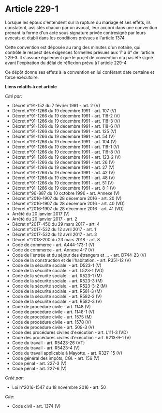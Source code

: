 # Article 229-1

Lorsque les époux s'entendent sur la rupture du mariage et ses effets, ils constatent, assistés chacun par un avocat, leur
accord dans une convention prenant la forme d'un acte sous signature privée contresigné par leurs avocats et établi dans les
conditions prévues à l'article 1374. 

Cette convention est déposée au rang des minutes d'un notaire, qui contrôle le respect des exigences formelles prévues aux 1°
à 6° de l'article 229-3. Il s'assure également que le projet de convention n'a pas été signé avant l'expiration du délai de
réflexion prévu à l'article 229-4. 

Ce dépôt donne ses effets à la convention en lui conférant date certaine et force exécutoire.

**Liens relatifs à cet article**

_Cité par_:

  - Décret n°91-152 du 7 février 1991 - art. 2 (V)
  - Décret n°91-1266 du 19 décembre 1991 - art. 107 (V)
  - Décret n°91-1266 du 19 décembre 1991 - art. 118-2 (V)
  - Décret n°91-1266 du 19 décembre 1991 - art. 118-3 (V)
  - Décret n°91-1266 du 19 décembre 1991 - art. 118-6 (V)
  - Décret n°91-1266 du 19 décembre 1991 - art. 125 (V)
  - Décret n°91-1266 du 19 décembre 1991 - art. 54 (V)
  - Décret n°91-1266 du 19 décembre 1991 - art. 104 (V)
  - Décret n°91-1266 du 19 décembre 1991 - art. 118-1 (V)
  - Décret n°91-1266 du 19 décembre 1991 - art. 118-8 (V)
  - Décret n°91-1266 du 19 décembre 1991 - art. 123-2 (V)
  - Décret n°91-1266 du 19 décembre 1991 - art. 26 (V)
  - Décret n°91-1266 du 19 décembre 1991 - art. 27 (V)
  - Décret n°91-1266 du 19 décembre 1991 - art. 42 (V)
  - Décret n°91-1266 du 19 décembre 1991 - art. 48 (V)
  - Décret n°91-1266 du 19 décembre 1991 - art. 51 (V)
  - Décret n°91-1266 du 19 décembre 1991 - art. 8-1 (V)
  - Décret n°96-887 du 10 octobre 1996 - art. Annexe (V)
  - Décret n°2016-1907 du 28 décembre 2016 - art. 20 (V)
  - Décret n°2016-1907 du 28 décembre 2016 - art. 40 (VD)
  - Décret n°2016-1907 du 28 décembre 2016 - art. 41 (VD)
  - Arrêté du 20 janvier 2017 (V)
  - Arrêté du 20 janvier 2017 - art. 2
  - Décret n°2017-450 du 29 mars 2017 - art. 4
  - Décret n°2017-532 du 12 avril 2017 - art. 1
  - Décret n°2017-532 du 12 avril 2017 - art. 3
  - Décret n°2018-200 du 23 mars 2018 - art. 8
  - Code de commerce - art. A444-173-1 (V)
  - Code de commerce - art. Annexe 4-7 (V)
  - Code de l'entrée et du séjour des étrangers et ... - art. D744-23 (V)
  - Code de la construction et de l'habitation. - art. R351-12 (V)
  - Code de la sécurité sociale. - art. D523-1 (V)
  - Code de la sécurité sociale. - art. L523-1 (VD)
  - Code de la sécurité sociale. - art. R523-1 (M)
  - Code de la sécurité sociale. - art. R523-3 (M)
  - Code de la sécurité sociale. - art. R523-3-2 (M)
  - Code de la sécurité sociale. - art. R581-3 (M)
  - Code de la sécurité sociale. - art. R582-2 (V)
  - Code de la sécurité sociale. - art. R582-3 (V)
  - Code de procédure civile - art. 1148 (V)
  - Code de procédure civile - art. 1148-1 (V)
  - Code de procédure civile - art. 1575 (M)
  - Code de procédure civile - art. 1578 (V)
  - Code de procédure civile - art. 509-3 (V)
  - Code des procédures civiles d'exécution - art. L111-3 (VD)
  - Code des procédures civiles d'exécution - art. R213-9-1 (V)
  - Code du travail - art. R5423-26 (VT)
  - Code du travail - art. R5423-4 (V)
  - Code du travail applicable à Mayotte. - art. R327-15 (V)
  - Code général des impôts, CGI. - art. 156 (V)
  - Code pénal - art. 227-3 (V)
  - Code pénal - art. 227-6 (V)

_Créé par_:

  - Loi n°2016-1547 du 18 novembre 2016 - art. 50

_Cite_:

  - Code civil - art. 1374 (V)

